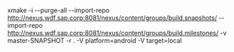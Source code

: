 xmake -i --purge-all  --import-repo http://nexus.wdf.sap.corp:8081/nexus/content/groups/build.snapshots/ --import-repo http://nexus.wdf.sap.corp:8081/nexus/content/groups/build.milestones/ -v master-SNAPSHOT -r . -V platform=android -V target=local